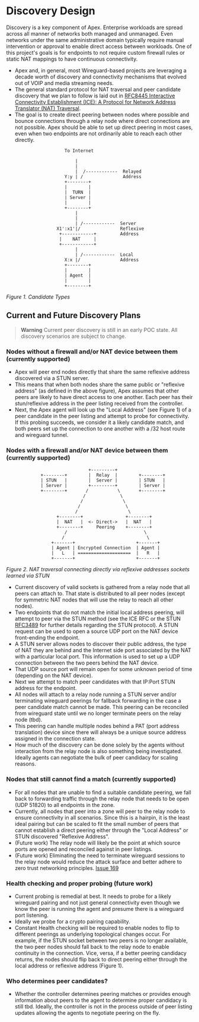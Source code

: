 # Discovery Design

Discovery is a key component of Apex. Enterprise workloads are spread across all manner of networks both managed and unmanaged. Even networks under the same administrative domain typically require manual intervention or approval to enable direct access between workloads. One of this project's goals is for endpoints to not require custom firewall rules or static NAT mappings to have continuous connectivity.

- Apex and, in general, most Wireguard-based projects are leveraging a decade worth of discovery and connectivity mechanisms that evolved out of VOIP and media streaming needs.
- The general standard protocol for NAT traversal and peer candidate discovery that we plan to follow is laid out in [RFC8445 Interactive Connectivity Establishment (ICE): A Protocol for Network Address Translator (NAT) Traversal](https://www.rfc-editor.org/rfc/rfc8445).
- The goal is to create direct peering between nodes where possible and bounce connections through a relay node where direct connections are not possible. Apex should be able to set up direct peering in most cases, even when two endpoints are not ordinarily able to reach each other directly.

```text
                      To Internet

                          |
                          |
                          |  /------------  Relayed
                      Y:y | /               Address
                      +--------+
                      |        |
                      |  TURN  |
                      | Server |
                      |        |
                      +--------+
                          |
                          |
                          | /------------  Server
                   X1':x1'|/               Reflexive
                    +------------+         Address
                    |    NAT     |
                    +------------+
                          |
                          | /------------  Local
                      X:x |/               Address
                      +--------+
                      |        |
                      | Agent  |
                      |        |
                      +--------+

```

*Figure 1. Candidate Types*

## Current and Future Discovery Plans

> **Warning**
> Current peer discovery is still in an early POC state. All discovery scenarios are subject to change.

### Nodes without a firewall and/or NAT device between them (currently supported)

- Apex will peer end nodes directly that share the same reflexive address discovered via a STUN server.
- This means that when both nodes share the same public or "reflexive address" (as defined in the above figure), Apex assumes that other peers are likely to have direct access to one another. Each peer has their stun/reflexive address in the peer listing received from the controller.
- Next, the Apex agent will look up the "Local Address" (see Figure 1) of a peer candidate in the peer listing and attempt to probe for connectivity. If this probing succeeds, we consider it a likely candidate match, and both peers set up the connection to one another with a /32 host route and wireguard tunnel.

### Nodes with a firewall and/or NAT device between them (currently supported)

```text
                               +---------+
             +--------+        |  Relay  |        +--------+
             | STUN   |        |  Server |        | STUN   |
             | Server |        +---------+        | Server |
             +--------+       /           \       +--------+
                             /             \
                            /               \
                           /                 \
                          /                   \
                   +--------+                +--------+
                   |  NAT   |  <- Direct->   |  NAT   |
                   +--------+     Peering    +--------+
                      /                             \
                     /                               \
                 +-------+                       +-------+
                 | Agent | Encrypted Connection  | Agent |
                 |   L   | ====================  |   R   |
                 +-------+                       +-------+
```

*Figure 2. NAT traversal connecting directly via reflexive addresses sockets learned via STUN*

- Current discovery of valid sockets is gathered from a relay node that all peers can attach to. That state is distributed to all peer nodes (except for symmetric NAT nodes that will use the relay to reach all other nodes).
- Two endpoints that do not match the initial local address peering, will attempt to peer via the STUN method (see the ICE RFC or the STUN [RFC3489](https://www.ietf.org/rfc/rfc3489.txt) for further details regarding the STUN protocol). A STUN request can be used to open a source UDP port on the NAT device front-ending the endpoint.
- A STUN server allows nodes to discover their public address, the type of NAT they are behind and the Internet side port associated by the NAT with a particular local port. This information is used to set up a UDP connection between the two peers behind the NAT device.
- That UDP source port will remain open for some unknown period of time (depending on the NAT device).
- Next we attempt to match peer candidates with that IP:Port STUN address for the endpoint.
- All nodes will attach to a relay node running a STUN server and/or terminating wireguard peerings for fallback forwarding in the case a peer candidate match cannot be made. This peering can be reconciled from wireguard state until we no longer terminate peers on the relay node (tbd).
- This peering can handle multiple nodes behind a PAT (port address translation) device since there will always be a unique source address assigned in the connection state.
- How much of the discovery can be done solely by the agents without interaction from the relay node is also something being investigated. Ideally agents can negotiate the bulk of peer candidacy for scaling reasons.

### Nodes that still cannot find a match (currently supported)

- For all nodes that are unable to find a suitable candidate peering, we fall back to forwarding traffic through the relay node that needs to be open (UDP 51820) to all endpoints in the zone.
- Currently, all nodes that peer into a zone will peer to the relay node to ensure connectivity in all scenarios. Since this is a hairpin, it is the least ideal pairing but can be scaled to fit the small number of peers that cannot establish a direct peering either through the "Local Address" or STUN discovered "Reflexive Address".
- (Future work) The relay node will likely be the point at which source ports are opened and reconciled against in peer listings.
- (Future work) Eliminating the need to terminate wireguard sessions to the relay node would reduce the attack surface and better adhere to zero trust networking principles. [Issue 169](https://github.com/redhat-et/apex/issues/169)

### Health checking and proper probing (future work)

- Current probing is remedial at best. It needs to probe for a likely wireguard pairing and not just general connectivity even though we know the peer is running the agent and presume there is a wireguard port listening.
- Ideally we probe for a crypto pairing capability.
- Constant Health checking will be required to enable nodes to flip to different peerings as underlying topological changes occur. For example, if the STUN socket between two peers is no longer available, the two peer nodes should fall back to the relay node to enable continuity in the connection. Vice, versa, if a better peering candidacy returns, the nodes should flip back to direct peering either through the local address or reflexive address (Figure 1).

### Who determines peer candidates?

- Whether the controller determines peering matches or provides enough information about peers to the agent to determine proper candidacy is still tbd. Ideally, the controller is not in the process outside of peer listing updates allowing the agents to negotiate peering on the fly.
